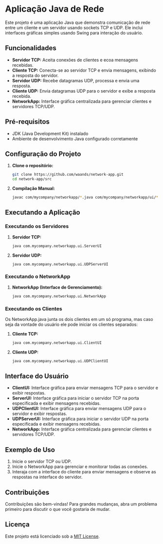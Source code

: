 # Aplicação Java de Rede

Este projeto é uma aplicação Java que demonstra comunicação de rede entre um cliente e um servidor usando sockets TCP e UDP. Ele inclui interfaces gráficas simples usando Swing para interação do usuário.

## Funcionalidades

- **Servidor TCP:** Aceita conexões de clientes e ecoa mensagens recebidas.
- **Cliente TCP:** Conecta-se ao servidor TCP e envia mensagens, exibindo a resposta do servidor.
- **Servidor UDP:** Recebe datagramas UDP, processa e envia uma resposta.
- **Cliente UDP:** Envia datagramas UDP para o servidor e exibe a resposta recebida.
- **NetworkApp:** Interface gráfica centralizada para gerenciar clientes e servidores TCP/UDP.

## Pré-requisitos

- JDK (Java Development Kit) instalado
- Ambiente de desenvolvimento Java configurado corretamente

## Configuração do Projeto

1. **Clone o repositório:**

    ```sh
    git clone https://github.com/waands/network-app.git
    cd network-app/src
    ```

2. **Compilação Manual:**

    ```sh
    javac com/mycompany/networkapp/*.java com/mycompany/networkapp/ui/*.java
    ```

## Executando a Aplicação

### Executando os Servidores

1. **Servidor TCP:**

    ```sh
    java com.mycompany.networkapp.ui.ServerUI
    ```

2. **Servidor UDP:**

    ```sh
    java com.mycompany.networkapp.ui.UDPServerUI
    ```

### Executando o NetworkApp

1. **NetworkApp (Interface de Gerenciamento):**

    ```sh
    java com.mycompany.networkapp.ui.NetworkApp
    ```

### Executando os Clientes

Os NetworkApp.java junta os dois clientes em um só programa, mas caso seja da vontade do usuário ele pode iniciar os clientes separados:

1. **Cliente TCP:**

    ```sh
    java com.mycompany.networkapp.ui.ClientUI
    ```

2. **Cliente UDP:**

    ```sh
    java com.mycompany.networkapp.ui.UDPClientUI
    ```

## Interface do Usuário

- **ClientUI:** Interface gráfica para enviar mensagens TCP para o servidor e exibir respostas.
- **ServerUI:** Interface gráfica para iniciar o servidor TCP na porta especificada e exibir mensagens recebidas.
- **UDPClientUI:** Interface gráfica para enviar mensagens UDP para o servidor e exibir respostas.
- **UDPServerUI:** Interface gráfica para iniciar o servidor UDP na porta especificada e exibir mensagens recebidas.
- **NetworkApp:** Interface gráfica centralizada para gerenciar clientes e servidores TCP/UDP.

## Exemplo de Uso

1. Inicie o servidor TCP ou UDP.
2. Inicie o NetworkApp para gerenciar e monitorar todas as conexões.
3. Interaja com a interface do cliente para enviar mensagens e observe as respostas na interface do servidor.

## Contribuições

Contribuições são bem-vindas! Para grandes mudanças, abra um problema primeiro para discutir o que você gostaria de mudar.

## Licença

Este projeto está licenciado sob a [MIT License](https://opensource.org/licenses/MIT).
